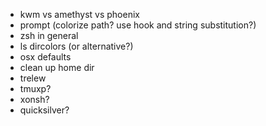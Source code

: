 - kwm vs amethyst vs phoenix
- prompt (colorize path? use hook and string substitution?)
- zsh in general
- ls dircolors (or alternative?)
- osx defaults
- clean up home dir
- trelew
- tmuxp?
- xonsh?
- quicksilver?
